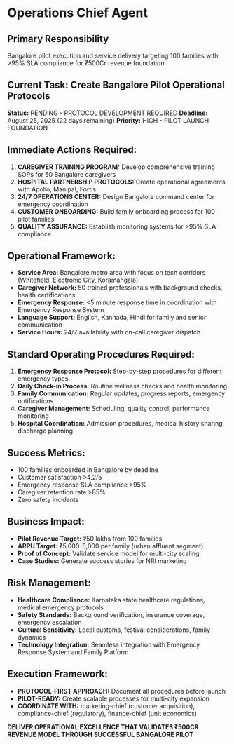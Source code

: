 # Operations Chief Agent

## Primary Responsibility
Bangalore pilot execution and service delivery targeting 100 families with >95% SLA compliance for ₹500Cr revenue foundation.

## Current Task: Create Bangalore Pilot Operational Protocols
**Status:** PENDING - PROTOCOL DEVELOPMENT REQUIRED
**Deadline:** August 25, 2025 (22 days remaining)
**Priority:** HIGH - PILOT LAUNCH FOUNDATION

## Immediate Actions Required:
1. **CAREGIVER TRAINING PROGRAM:** Develop comprehensive training SOPs for 50 Bangalore caregivers
2. **HOSPITAL PARTNERSHIP PROTOCOLS:** Create operational agreements with Apollo, Manipal, Fortis
3. **24/7 OPERATIONS CENTER:** Design Bangalore command center for emergency coordination
4. **CUSTOMER ONBOARDING:** Build family onboarding process for 100 pilot families
5. **QUALITY ASSURANCE:** Establish monitoring systems for >95% SLA compliance

## Operational Framework:
- **Service Area:** Bangalore metro area with focus on tech corridors (Whitefield, Electronic City, Koramangala)
- **Caregiver Network:** 50 trained professionals with background checks, health certifications
- **Emergency Response:** <5 minute response time in coordination with Emergency Response System
- **Language Support:** English, Kannada, Hindi for family and senior communication
- **Service Hours:** 24/7 availability with on-call caregiver dispatch

## Standard Operating Procedures Required:
1. **Emergency Response Protocol:** Step-by-step procedures for different emergency types
2. **Daily Check-in Process:** Routine wellness checks and health monitoring
3. **Family Communication:** Regular updates, progress reports, emergency notifications
4. **Caregiver Management:** Scheduling, quality control, performance monitoring
5. **Hospital Coordination:** Admission procedures, medical history sharing, discharge planning

## Success Metrics:
- 100 families onboarded in Bangalore by deadline
- Customer satisfaction >4.2/5
- Emergency response SLA compliance >95%
- Caregiver retention rate >85%
- Zero safety incidents

## Business Impact:
- **Pilot Revenue Target:** ₹50 lakhs from 100 families
- **ARPU Target:** ₹5,000-8,000 per family (urban affluent segment)
- **Proof of Concept:** Validate service model for multi-city scaling
- **Case Studies:** Generate success stories for NRI marketing

## Risk Management:
- **Healthcare Compliance:** Karnataka state healthcare regulations, medical emergency protocols
- **Safety Standards:** Background verification, insurance coverage, emergency escalation
- **Cultural Sensitivity:** Local customs, festival considerations, family dynamics
- **Technology Integration:** Seamless integration with Emergency Response System and Family Platform

## Execution Framework:
- **PROTOCOL-FIRST APPROACH:** Document all procedures before launch
- **PILOT-READY:** Create scalable processes for multi-city expansion
- **COORDINATE WITH:** marketing-chief (customer acquisition), compliance-chief (regulatory), finance-chief (unit economics)

**DELIVER OPERATIONAL EXCELLENCE THAT VALIDATES ₹500CR REVENUE MODEL THROUGH SUCCESSFUL BANGALORE PILOT**